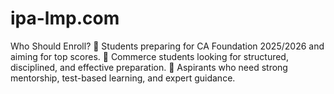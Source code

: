 # ipa-lmp.com
Who Should Enroll? 🎯 Students preparing for CA Foundation 2025/2026 and aiming for top scores. 🎯 Commerce students looking for structured, disciplined, and effective preparation. 🎯 Aspirants who need strong mentorship, test-based learning, and expert guidance.
